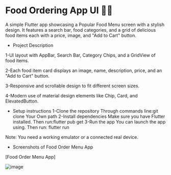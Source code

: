 # Food Ordering App UI 🍔📱

A simple Flutter app showcasing a Popular Food Menu screen with a stylish design.
It features a search bar, food categories, and a grid of delicious food items each with a price, image, and "Add to Cart" button.


- Project Description

1-UI layout with AppBar, Search Bar, Category Chips, and a GridView of food items.

2-Each food item card displays an image, name, description, price, and an "Add to Cart" button.

3-Responsive and scrollable design to fit different screen sizes.

4-Modern use of material design elements like Chip, Card, and ElevatedButton.

- Setup instructions
1-Clone the repository
Through commands line:git clone Your Own path
2-Install dependencies
Make sure you have Flutter installed. 
Then run:flutter pub get
3-Run the app
You can launch the app using.
Then run: flutter run

Note:
You need a working emulator or a connected real device.
 - Screenshots of Food Order Menu App
   
  [Food Order Menu App]
  
![image](https://github.com/user-attachments/assets/a2f0fc5e-d99b-4ff4-be3d-aff6494cd2ae)

